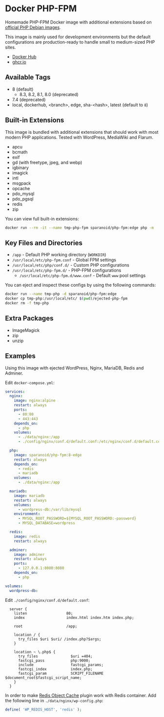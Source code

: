 # Docker PHP-FPM

Homemade PHP-FPM Docker image with additional extensions based on [official PHP Debian images](https://hub.docker.com/_/php).

This image is mainly used for development environments but the default configurations are production-ready to handle small to medium-sized PHP sites.

- [Docker Hub](https://hub.docker.com/r/sparanoid/php-fpm)
- [ghcr.io](https://github.com/users/sparanoid/packages/container/package/php-fpm)

## Available Tags

- 8 (default)
  - 8.3, 8.2, 8.1, 8.0 (deprecated)
- 7.4 (deprecated)
- local, dockerhub, \<branch\>, edge, sha-\<hash\>, latest (default to `8`)

## Built-in Extensions

This image is bundled with additional extensions that should work with most modern PHP applications. Tested with WordPress, MediaWiki and Flarum.

- apcu
- bcmath
- exif
- gd (with freetype, jpeg, and webp)
- igbinary
- imagick
- intl
- msgpack
- opcache
- pdo_mysql
- pdo_pgsql
- redis
- zip

You can view full built-in extensions:

```bash
docker run --rm -it --name tmp-php-fpm sparanoid/php-fpm:edge php -m
```

## Key Files and Directories

- `/app` - Default PHP working directory (`WORKDIR`)
- `/usr/local/etc/php-fpm.conf` - Global FPM settings
- `/usr/local/etc/php/conf.d/` - Custom PHP configurations
- `/usr/local/etc/php-fpm.d/` - PHP-FPM configurations
  - `/usr/local/etc/php-fpm.d/www.conf` - Default `www` pool settings

You can eject and inspect these configs by using the following commands:

```bash
docker run --name tmp-php -d sparanoid/php-fpm:edge
docker cp tmp-php:/usr/local/etc/ $(pwd)/ejected-php-fpm
docker rm -f tmp-php
```

## Extra Packages

- ImageMagick
- zip
- unzip

## Examples

Using this image with ejected WordPress, Nginx, MariaDB, Redis and Adminer.

Edit `docker-compose.yml`:

```yaml
services:
  nginx:
    image: nginx:alpine
    restart: always
    ports:
      - 80:80
      - 443:443
    depends_on:
      - php
    volumes:
      - ./data/nginx:/app
      - ./config/nginx/conf.d/default.conf:/etc/nginx/conf.d/default.conf:ro

  php:
    image: sparanoid/php-fpm:8-edge
    restart: always
    depends_on:
      - redis
      - mariadb
    volumes:
      - ./data/nginx:/app

  mariadb:
    image: mariadb
    restart: always
    volumes:
      - wordpress-db:/var/lib/mysql
    environment:
      - MYSQL_ROOT_PASSWORD=${MYSQL_ROOT_PASSWORD:-password}
      - MYSQL_DATABASE=wordpress

  redis:
    image: redis
    restart: always

  adminer:
    image: adminer
    restart: always
    ports:
      - 127.0.0.1:8080:8080
    depends_on:
      - php

volumes:
  wordpress-db:
```

Edit `./config/nginx/conf.d/default.conf`:

```nginx
  server {
    listen                  80;
    index                   index.html index.htm index.php;

    root                    /app;

    location / {
      try_files $uri $uri/ /index.php?$args;
    }

    location ~ \.php$ {
      try_files               $uri =404;
      fastcgi_pass            php:9000;
      include                 fastcgi_params;
      fastcgi_index           index.php;
      fastcgi_param           SCRIPT_FILENAME $document_root$fastcgi_script_name;
    }
  }
```

In order to make [Redis Object Cache](https://wordpress.org/plugins/redis-cache/) plugin work with Redis container. Add the following line in `./data/nginx/wp-config.php`:

```php
define( 'WP_REDIS_HOST', 'redis' );
```
